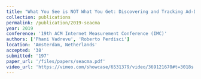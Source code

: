```yaml
---
title: "What You See is NOT What You Get: Discovering and Tracking Ad-Driven Social Engineering 10 Attack Campaigns"
collection: publications
permalink: /publication/2019-seacma
year: 2019
conference: '19th ACM Internet Measurement Conference (IMC)'
authors: ['Phani Vadrevu', 'Roberto Perdisci']
location: 'Amsterdam, Netherlands'
accepted: '38'
submitted: '197'
paper_url: '/files/papers/seacma.pdf'
video_url: 'https://vimeo.com/showcase/6531379/video/369121670#t=3018s'
---
```

